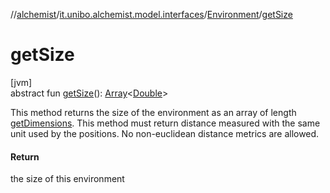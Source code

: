 //[alchemist](../../../index.md)/[it.unibo.alchemist.model.interfaces](../index.md)/[Environment](index.md)/[getSize](get-size.md)

# getSize

[jvm]\
abstract fun [getSize](get-size.md)(): [Array](https://kotlinlang.org/api/latest/jvm/stdlib/kotlin/-array/index.html)<[Double](https://kotlinlang.org/api/latest/jvm/stdlib/kotlin/-double/index.html)>

This method returns the size of the environment as an array of length [getDimensions](get-dimensions.md). This method must return distance measured with the same unit used by the positions. No non-euclidean distance metrics are allowed.

#### Return

the size of this environment

